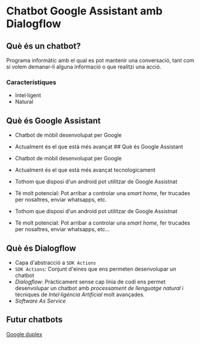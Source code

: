 # Chatbot Google Assistant amb Dialogflow

## Què és un chatbot?

Programa informàtic amb el qual es pot mantenir una conversació, tant com si volem demanar-li alguna informació o que realitzi una acció.

### Característiques 

- Intel·ligent
- Natural

## Què és Google Assistant

- Chatbot de mòbil desenvolupat per Google
- Actualment és el que està més avançat ## Què és Google Assistant

- Chatbot de mòbil desenvolupat per Google
- Actualment és el que està més avançat tecnologicament
- Tothom que disposi d'un android pot utilitzar de Google Assistnat
- Té molt potencial: Pot arribar a controlar una <i>smart home</i>, fer trucades per nosaltres, enviar whatsapps, etc.
- Tothom que disposi d'un android pot utilitzar de Google Assistnat
- Té molt potencial: Pot arribar a controlar una <i>smart home</i>, fer trucades per nosaltres, enviar whatsapps, etc...

## Què és Dialogflow

- Capa d'abstracció a `SDK Actions`
- `SDK Actions`: Conjunt d'eines que ens permeten desenvolupar un chatbot
- *Dialogflow*: Pràcticament sense cap línia de codi ens permet desenvolupar un chatbot amb *processament de llenguatge natural* i tècniques de *Intel·ligència Artificial* molt avançades.
- *Software As Service*

## Futur chatbots

[Google duplex](https://www.youtube.com/watch?v=znNe4pMCsD4)
